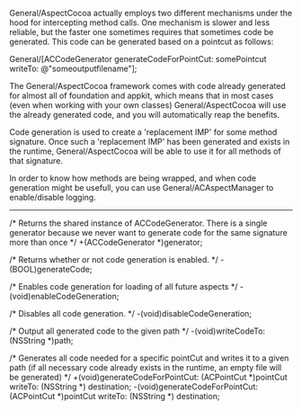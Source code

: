General/AspectCocoa actually employs two different mechanisms under the hood for intercepting method calls.  One mechanism is slower and less reliable, but the faster one sometimes requires that sometimes code be generated.  This code can be generated based on a pointcut as follows:
    
General/[ACCodeGenerator generateCodeForPointCut: somePointcut writeTo: @"someoutputfilename"];

The General/AspectCocoa framework comes with code already generated for almost all of foundation and appkit, which means that in most cases (even when working with your own classes) General/AspectCocoa will use the already generated code, and you will automatically reap the benefits.

Code generation is used to create a 'replacement IMP' for some method signature.  Once such a 'replacement IMP' has been generated and exists in the runtime, General/AspectCocoa will be able to use it for all methods of that signature.

In order to know how methods are being wrapped, and when code generation might be usefull, you can use General/ACAspectManager to enable/disable logging.

----

    
 /* 
     Returns the shared instance of ACCodeGenerator.
     There is a single generator because we never want to generate code 
     for the same signature more than once
 */
 +(ACCodeGenerator *)generator;
 
 /* 
     Returns whether or not code generation is enabled.
 */
 -(BOOL)generateCode;
 
 /* 
     Enables code generation for loading of all future aspects
 */
 -(void)enableCodeGeneration;
 
 /* 
     Disables all code generation.
 */
 -(void)disableCodeGeneration;
 
 /* 
     Output all generated code to the given path
 */
 -(void)writeCodeTo:(NSString *)path;
 
 /* 
     Generates all code needed for a specific pointCut and writes it to a given path
     (if all necessary code already exists in the runtime, an empty file will be generated)
 */
 +(void)generateCodeForPointCut: (ACPointCut *)pointCut writeTo: (NSString *) destination;
 -(void)generateCodeForPointCut: (ACPointCut *)pointCut writeTo: (NSString *) destination;
